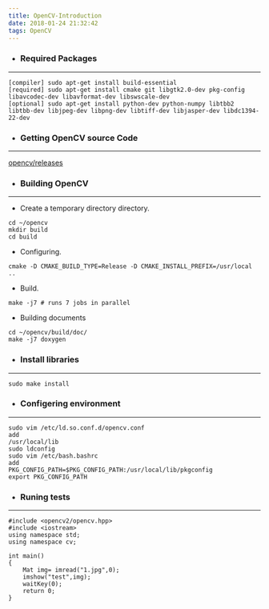 ```yaml
---
title: OpenCV-Introduction
date: 2018-01-24 21:32:42
tags: OpenCV
---
```

- ### Required Packages 

---
~~~
[compiler] sudo apt-get install build-essential
[required] sudo apt-get install cmake git libgtk2.0-dev pkg-config libavcodec-dev libavformat-dev libswscale-dev
[optional] sudo apt-get install python-dev python-numpy libtbb2 libtbb-dev libjpeg-dev libpng-dev libtiff-dev libjasper-dev libdc1394-22-dev
~~~
- ### Getting OpenCV source Code 

---
[opencv/releases](https://opencv.org/releases.html)
- ### Building OpenCV 

---
- Create a temporary directory directory.
~~~
cd ~/opencv
mkdir build 
cd build
~~~
- Configuring.
~~~
cmake -D CMAKE_BUILD_TYPE=Release -D CMAKE_INSTALL_PREFIX=/usr/local ..
~~~
- Build.
~~~
make -j7 # runs 7 jobs in parallel
~~~
- Building documents
~~~
cd ~/opencv/build/doc/
make -j7 doxygen
~~~
- ### Install libraries 

---
~~~
sudo make install
~~~
- ### Configering environment

---
~~~
sudo vim /etc/ld.so.conf.d/opencv.conf
add
/usr/local/lib
sudo ldconfig
sudo vim /etc/bash.bashrc
add
PKG_CONFIG_PATH=$PKG_CONFIG_PATH:/usr/local/lib/pkgconfig 
export PKG_CONFIG_PATH
~~~
- ### Runing tests
 
---
~~~
#include <opencv2/opencv.hpp>
#include <iostream>
using namespace std;
using namespace cv;

int main()  
{  
    Mat img= imread("1.jpg",0);
    imshow("test",img);
    waitKey(0);
    return 0;
}
~~~
